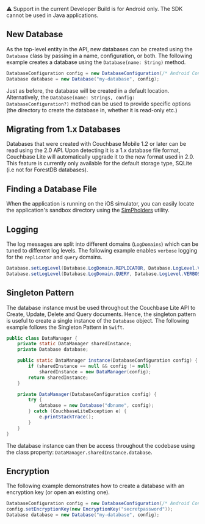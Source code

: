 ---
---

⚠ Support in the current Developer Build is for Android only. The SDK cannot be used in Java applications.

## New Database

As the top-level entity in the API, new databases can be created using the `Database` class by passing in a name, configuration, or both. The following example creates a database using the `Database(name: String)` method.

```java
DatabaseConfiguration config = new DatabaseConfiguration(/* Android Context*/ context);
Database database = new Database("my-database", config);
```

Just as before, the database will be created in a default location. Alternatively, the `Database(name: Strings, config: DatabaseConfiguration?)` method can be used to provide specific options (the directory to create the database in, whether it is read-only etc.)

## Migrating from 1.x Databases

Databases that were created with Couchbase Mobile 1.2 or later can be read using the 2.0 API. Upon detecting it is a 1.x database file format, Couchbase Lite will automatically upgrade it to the new format used in 2.0. This feature is currently only available for the default storage type, SQLite (i.e not for ForestDB databases).

## Finding a Database File

[//]: # (TODO: replace content with best practice for Android)

When the application is running on the iOS simulator, you can easily locate the application's sandbox directory using the [SimPholders](https://simpholders.com/3/) utility.

## Logging

The log messages are split into different domains (`LogDomains`) which can be tuned to different log levels. The following example enables `verbose` logging for the `replicator` and `query` domains.

[//]: # (TODO: replace below with ObjC/C#/Java)

```java
Database.setLogLevel(Database.LogDomain.REPLICATOR, Database.LogLevel.VERBOSE);
Database.setLogLevel(Database.LogDomain.QUERY, Database.LogLevel.VERBOSE);
```

## Singleton Pattern

The database instance must be used throughout the Couchbase Lite API to Create, Update, Delete and Query documents. Hence, the singleton pattern is useful to create a single instance of the `Database` object. The following example follows the Singleton Pattern in `Swift`.

[//]: # (TODO: replace below with ObjC/C#/Java)

```java
public class DataManager {
    private static DataManager sharedInstance;
    private Database database;

    public static DataManager instance(DatabaseConfiguration config) {
        if (sharedInstance == null && config != null)
            sharedInstance = new DataManager(config);
        return sharedInstance;
    }

    private DataManager(DatabaseConfiguration config) {
        try {
            database = new Database("dbname", config);
        } catch (CouchbaseLiteException e) {
            e.printStackTrace();
        }
    }
}
```

The database instance can then be access throughout the codebase using the class property: `DataManager.sharedInstance.database`.

##  Encryption

The following example demonstrates how to create a database with an encryption key (or open an existing one).

[//]: # (TODO: replace below with ObjC/C#/Java)

```java
DatabaseConfiguration config = new DatabaseConfiguration(/* Android Context*/ context);
config.setEncryptionKey(new EncryptionKey("secretpassword"));
Database database = new Database("my-database", config);
```